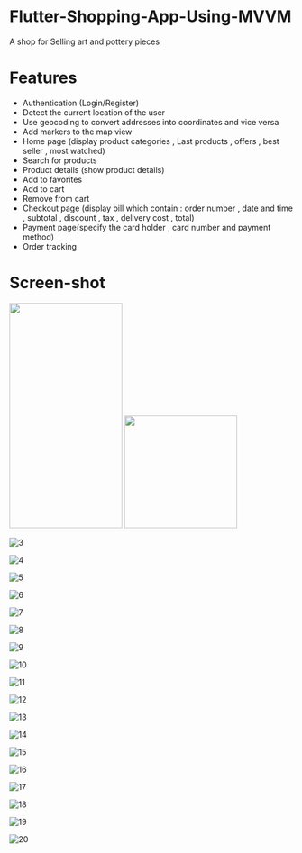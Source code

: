 # Flutter-Shopping-App-Using-MVVM
A shop for Selling art and pottery pieces
# Features
* Authentication (Login/Register)
* Detect the current location of the user
* Use geocoding to convert addresses into coordinates and vice versa
* Add markers to the map view
* Home page (display product categories , Last products , offers , best seller , most watched)
* Search for products
* Product details (show product details)
* Add to favorites
* Add to cart 
* Remove from cart
* Checkout page (display bill which contain : order number , date and time , subtotal , discount , tax , delivery cost , total)
* Payment page(specify the card holder , card number and payment method)
* Order tracking
# Screen-shot
<p float="left">

<img src="https://user-images.githubusercontent.com/49687204/152639786-04d0f25e-a170-4b79-8b87-c4a51413b08a.jpg" width="200" height="400">

<img src="https://user-images.githubusercontent.com/49687204/152639790-b3fdf9cf-2e01-42c3-830e-52fab8edf86f.jpg" width = "200" heigh="300">
  </p>

![3](https://user-images.githubusercontent.com/49687204/152639796-8005b3b8-a2dd-43f0-a579-0fe3be4ced4f.jpg)

![4](https://user-images.githubusercontent.com/49687204/152639799-d11f1d61-bcf3-4158-8a47-1f43f251b78b.jpg)

![5](https://user-images.githubusercontent.com/49687204/152639801-15c8e2a2-1129-486d-b875-bc8837b1f149.jpg)

![6](https://user-images.githubusercontent.com/49687204/152639805-8d4ce41b-b30f-4e28-be22-562edcfbcf8a.jpg)

![7](https://user-images.githubusercontent.com/49687204/152639815-1bdfbccf-c794-43f9-abe1-bb9d304930bc.jpg)

![8](https://user-images.githubusercontent.com/49687204/152639819-339b05d6-6f0e-4547-a157-cd8e35344b8a.jpg)

![9](https://user-images.githubusercontent.com/49687204/152639822-1fadf908-45fb-40cb-9d3d-911d4386d727.jpg)

![10](https://user-images.githubusercontent.com/49687204/152639825-d152e423-f596-4fcc-896b-4e05c44fb641.jpg)

![11](https://user-images.githubusercontent.com/49687204/152639827-f470e386-7dc8-4206-a343-eb954eba4ef3.jpg)

![12](https://user-images.githubusercontent.com/49687204/152639840-d65e0969-9c0b-431a-b894-8ddecd7bbe7c.jpg)

![13](https://user-images.githubusercontent.com/49687204/152639843-86208439-43ed-48c4-979c-7f05db1dd3af.jpg)

![14](https://user-images.githubusercontent.com/49687204/152639845-6e148216-d47d-43b8-8133-189ef63ef0e0.jpg)

![15](https://user-images.githubusercontent.com/49687204/152639856-8640d131-c290-465a-a0e1-184bbc543289.jpg)

![16](https://user-images.githubusercontent.com/49687204/152639862-c70717c4-4fec-4f00-a8fa-c718f268f102.jpg)

![17](https://user-images.githubusercontent.com/49687204/152639869-4bf9fcbe-a7de-446b-9c45-68c1b330d905.jpg)

![18](https://user-images.githubusercontent.com/49687204/152639871-5a925128-f1ab-47d3-8243-16001ac671ea.jpg)

![19](https://user-images.githubusercontent.com/49687204/152639874-8382ead8-f918-44e3-abdd-b9b63d4b3691.png)

![20](https://user-images.githubusercontent.com/49687204/152639878-5e57f03f-40ba-4a42-98f4-4c57030fad47.jpg)

